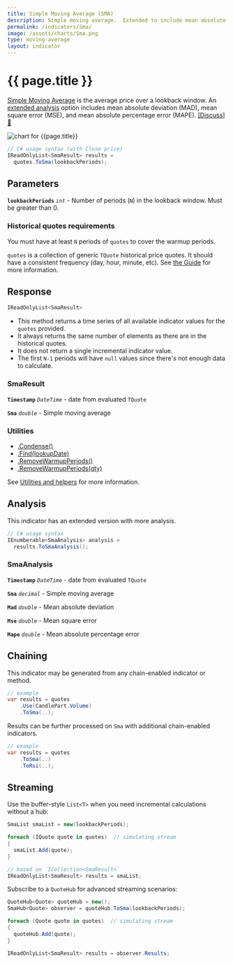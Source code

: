 ```yaml
---
title: Simple Moving Average (SMA)
description: Simple moving average.  Extended to include mean absolute deviation, mean square error, and mean absolute percentage error
permalink: /indicators/Sma/
image: /assets/charts/Sma.png
type: moving-average
layout: indicator
---
```


# {{ page.title }}

[Simple Moving Average](https://en.wikipedia.org/wiki/Moving_average#Simple_moving_average) is the average price over a lookback window.  An [extended analysis](#analysis) option includes mean absolute deviation (MAD), mean square error (MSE), and mean absolute percentage error (MAPE).
[[Discuss] &#128172;]({{site.github.repository_url}}/discussions/240 "Community discussion about this indicator")

![chart for {{page.title}}]({{site.baseurl}}{{page.image}})

```csharp
// C# usage syntax (with Close price)
IReadOnlyList<SmaResult> results =
  quotes.ToSma(lookbackPeriods);
```

## Parameters

**`lookbackPeriods`** _`int`_ - Number of periods (`N`) in the lookback window.  Must be greater than 0.

### Historical quotes requirements

You must have at least `N` periods of `quotes` to cover the warmup periods.

`quotes` is a collection of generic `TQuote` historical price quotes.  It should have a consistent frequency (day, hour, minute, etc).  See [the Guide]({{site.baseurl}}/guide/#historical-quotes) for more information.

## Response

```csharp
IReadOnlyList<SmaResult>
```

- This method returns a time series of all available indicator values for the `quotes` provided.
- It always returns the same number of elements as there are in the historical quotes.
- It does not return a single incremental indicator value.
- The first `N-1` periods will have `null` values since there's not enough data to calculate.

### SmaResult

**`Timestamp`** _`DateTime`_ - date from evaluated `TQuote`

**`Sma`** _`double`_ - Simple moving average

### Utilities

- [.Condense()]({{site.baseurl}}/utilities#condense)
- [.Find(lookupDate)]({{site.baseurl}}/utilities#find-indicator-result-by-date)
- [.RemoveWarmupPeriods()]({{site.baseurl}}/utilities#remove-warmup-periods)
- [.RemoveWarmupPeriods(qty)]({{site.baseurl}}/utilities#remove-warmup-periods)

See [Utilities and helpers]({{site.baseurl}}/utilities#utilities-for-indicator-results) for more information.

## Analysis

This indicator has an extended version with more analysis.

```csharp
// C# usage syntax
IEnumberable<SmaAnalysis> analysis =
  results.ToSmaAnalysis();
```

### SmaAnalysis

**`Timestamp`** _`DateTime`_ - date from evaluated `TQuote`

**`Sma`** _`decimal`_ - Simple moving average

**`Mad`** _`double`_ - Mean absolute deviation

**`Mse`** _`double`_ - Mean square error

**`Mape`** _`double`_ - Mean absolute percentage error

## Chaining

This indicator may be generated from any chain-enabled indicator or method.

```csharp
// example
var results = quotes
    .Use(CandlePart.Volume)
    .ToSma(..);
```

Results can be further processed on `Sma` with additional chain-enabled indicators.

```csharp
// example
var results = quotes
    .ToSma(..)
    .ToRsi(..);
```

## Streaming

Use the buffer-style `List<T>` when you need incremental calculations without a hub:

```csharp
SmaList smaList = new(lookbackPeriods);

foreach (IQuote quote in quotes)  // simulating stream
{
  smaList.Add(quote);
}

// based on `ICollection<SmaResult>`
IReadOnlyList<SmaResult> results = smaList;
```

Subscribe to a `QuoteHub` for advanced streaming scenarios:

```csharp
QuoteHub<Quote> quoteHub = new();
SmaHub<Quote> observer = quoteHub.ToSma(lookbackPeriods);

foreach (Quote quote in quotes)  // simulating stream
{
  quoteHub.Add(quote);
}

IReadOnlyList<SmaResult> results = observer.Results;
```
